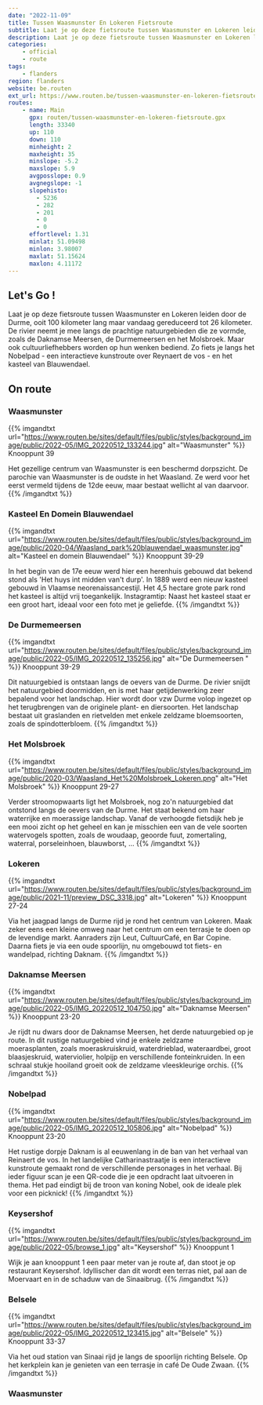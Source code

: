 ```yaml
---
date: "2022-11-09"
title: Tussen Waasmunster En Lokeren Fietsroute
subtitle: Laat je op deze fietsroute tussen Waasmunster en Lokeren leiden door de Durme, ooit 100 kilometer lang maar vandaag gereduceerd tot 26 kilometer
description: Laat je op deze fietsroute tussen Waasmunster en Lokeren leiden door de Durme, ooit 100 kilometer lang maar vandaag gereduceerd tot 26 kilometer
categories:
    - official
    - route
tags:
    - flanders
region: flanders
website: be.routen
ext_url: https://www.routen.be/tussen-waasmunster-en-lokeren-fietsroute
routes:
    - name: Main
      gpx: routen/tussen-waasmunster-en-lokeren-fietsroute.gpx
      length: 33340
      up: 110
      down: 110
      minheight: 2
      maxheight: 35
      minslope: -5.2
      maxslope: 5.9
      avgposslope: 0.9
      avgnegslope: -1
      slopehisto:
        - 5236
        - 282
        - 201
        - 0
        - 0
      effortlevel: 1.31
      minlat: 51.09498
      minlon: 3.98007
      maxlat: 51.15624
      maxlon: 4.11172
---
```


## Let's Go ! 

Laat je op deze fietsroute tussen Waasmunster en Lokeren leiden door de Durme, ooit 100 kilometer lang maar vandaag gereduceerd tot 26 kilometer. De rivier neemt je mee langs de prachtige natuurgebieden die ze vormde, zoals de Daknamse Meersen, de Durmemeersen en het Molsbroek. Maar ook cultuurliefhebbers worden op hun wenken bediend. Zo fiets je langs het Nobelpad - een interactieve kunstroute over Reynaert de vos - en het kasteel van Blauwendael.

## On route

### Waasmunster

{{% imgandtxt url="https://www.routen.be/sites/default/files/public/styles/background_image/public/2022-05/IMG_20220512_133244.jpg" alt="Waasmunster" %}}
Knooppunt 39

Het gezellige centrum van Waasmunster is een beschermd dorpszicht. De parochie van Waasmunster is de oudste in het Waasland. Ze werd voor het eerst vermeld tijdens de 12de eeuw, maar bestaat wellicht al van daarvoor.
{{% /imgandtxt %}}

### Kasteel En Domein Blauwendael

{{% imgandtxt url="https://www.routen.be/sites/default/files/public/styles/background_image/public/2020-04/Waasland_park%20blauwendael_waasmunster.jpg" alt="Kasteel en domein Blauwendael" %}}
Knooppunt 39-29

In het begin van de 17e eeuw werd hier een herenhuis gebouwd dat bekend stond als 'Het huys int midden van't durp'. In 1889 werd een nieuw kasteel gebouwd in Vlaamse neorenaissancestijl. Het 4,5 hectare grote park rond het kasteel is altijd vrij toegankelijk. Instagramtip: Naast het kasteel staat er een groot hart, ideaal voor een foto met je geliefde.
{{% /imgandtxt %}}

### De Durmemeersen 

{{% imgandtxt url="https://www.routen.be/sites/default/files/public/styles/background_image/public/2022-05/IMG_20220512_135256.jpg" alt="De Durmemeersen " %}}
Knooppunt 39-29

Dit natuurgebied is ontstaan langs de oevers van de Durme. De rivier snijdt het natuurgebied doormidden, en is met haar getijdenwerking zeer bepalend voor het landschap. Hier wordt door vzw Durme volop ingezet op het terugbrengen van de originele plant- en diersoorten. Het landschap bestaat uit graslanden en rietvelden met enkele zeldzame bloemsoorten, zoals de spindotterbloem.
{{% /imgandtxt %}}

### Het Molsbroek

{{% imgandtxt url="https://www.routen.be/sites/default/files/public/styles/background_image/public/2020-03/Waasland_Het%20Molsbroek_Lokeren.png" alt="Het Molsbroek" %}}
Knooppunt 29-27

Verder stroomopwaarts ligt het Molsbroek, nog zo'n natuurgebied dat ontstond langs de oevers van de Durme. Het staat bekend om haar waterrijke en moerassige landschap. Vanaf de verhoogde fietsdijk heb je een mooi zicht op het geheel en kan je misschien een van de vele soorten watervogels spotten, zoals de woudaap, geoorde fuut, zomertaling, waterral, porseleinhoen, blauwborst, ...
{{% /imgandtxt %}}

### Lokeren

{{% imgandtxt url="https://www.routen.be/sites/default/files/public/styles/background_image/public/2021-11/preview_DSC_3318.jpg" alt="Lokeren" %}}
Knooppunt 27-24

Via het jaagpad langs de Durme rijd je rond het centrum van Lokeren. Maak zeker eens een kleine omweg naar het centrum om een terrasje te doen op de levendige markt. Aanraders zijn Leut, CultuurCafé, en Bar Copine. Daarna fiets je via een oude spoorlijn, nu omgebouwd tot fiets- en wandelpad, richting Daknam.
{{% /imgandtxt %}}

### Daknamse Meersen

{{% imgandtxt url="https://www.routen.be/sites/default/files/public/styles/background_image/public/2022-05/IMG_20220512_104750.jpg" alt="Daknamse Meersen" %}}
Knooppunt 23-20

Je rijdt nu dwars door de Daknamse Meersen, het derde natuurgebied op je route. In dit rustige natuurgebied vind je enkele zeldzame moerasplanten, zoals moeraskruiskruid, waterdrieblad, wateraardbei, groot blaasjeskruid, waterviolier, holpijp en verschillende fonteinkruiden. In een schraal stukje hooiland groeit ook de zeldzame vleeskleurige orchis.
{{% /imgandtxt %}}

### Nobelpad

{{% imgandtxt url="https://www.routen.be/sites/default/files/public/styles/background_image/public/2022-05/IMG_20220512_105806.jpg" alt="Nobelpad" %}}
Knooppunt 23-20

Het rustige dorpje Daknam is al eeuwenlang in de ban van het verhaal van Reinaert de vos. In het landelijke Catharinastraatje is een interactieve kunstroute gemaakt rond de verschillende personages in het verhaal. Bij ieder figuur scan je een QR-code die je een opdracht laat uitvoeren in thema. Het pad eindigt bij de troon van koning Nobel, ook de ideale plek voor een picknick!
{{% /imgandtxt %}}

### Keysershof

{{% imgandtxt url="https://www.routen.be/sites/default/files/public/styles/background_image/public/2022-05/browse_1.jpg" alt="Keysershof" %}}
Knooppunt 1

Wijk je aan knooppunt 1 een paar meter van je route af, dan stoot je op restaurant Keysershof. Idyllischer dan dit wordt een terras niet, pal aan de Moervaart en in de schaduw van de Sinaaibrug.
{{% /imgandtxt %}}

### Belsele

{{% imgandtxt url="https://www.routen.be/sites/default/files/public/styles/background_image/public/2022-05/IMG_20220512_123415.jpg" alt="Belsele" %}}
Knooppunt 33-37

Via het oud station van Sinaai rijd je langs de spoorlijn richting Belsele. Op het kerkplein kan je genieten van een terrasje in café De Oude Zwaan.
{{% /imgandtxt %}}

### Waasmunster


